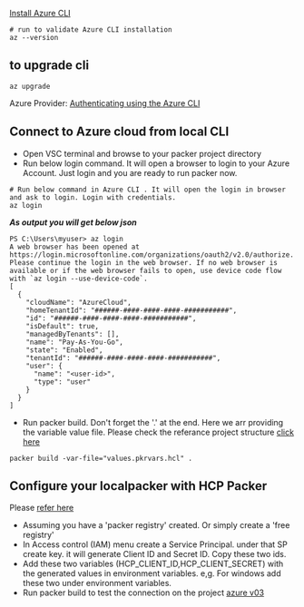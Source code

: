 [Install Azure CLI](https://learn.microsoft.com/en-us/cli/azure/install-azure-cli)

```
# run to validate Azure CLI installation
az --version
```

## to upgrade cli 
```
az upgrade
```

Azure Provider: [Authenticating using the Azure CLI](https://registry.terraform.io/providers/hashicorp/azurerm/latest/docs/guides/azure_cli)

## Connect to Azure cloud from local CLI
- Open VSC terminal and browse to your packer project directory
- Run below login command. It will open a browser to login to your Azure Account. Just login and you are ready to run packer now. 
```
# Run below command in Azure CLI . It will open the login in browser and ask to login. Login with credentials. 
az login
```

***As output you will get below json***
```
PS C:\Users\myuser> az login
A web browser has been opened at https://login.microsoftonline.com/organizations/oauth2/v2.0/authorize. Please continue the login in the web browser. If no web browser is available or if the web browser fails to open, use device code flow with `az login --use-device-code`.
[
  {
    "cloudName": "AzureCloud",
    "homeTenantId": "######-####-####-####-###########",
    "id": "######-####-####-####-###########",
    "isDefault": true,
    "managedByTenants": [],
    "name": "Pay-As-You-Go",
    "state": "Enabled",
    "tenantId": "######-####-####-####-###########",
    "user": {
      "name": "<user-id>",
      "type": "user"
    }
  }
]
```

- Run packer build. Don't forget the '.' at the end. Here we arr providing the variable value file. Please check the referance project structure [click here](https://github.com/e2eSolutionArchitect/hashicorp-packer/tree/main/golden-images/azure/az-pkr-v01)
```
packer build -var-file="values.pkrvars.hcl" .
```

## Configure your localpacker with HCP Packer 
Please [refer here](https://developer.hashicorp.com/packer/tutorials/hcp-get-started/hcp-push-image-metadata)
- Assuming you have a 'packer registry' created. Or simply create a 'free registry'
- In Access control (IAM) menu create a Service Principal. under that SP create key. it will generate Client ID and Secret ID. Copy these two ids. 
- Add these two variables (HCP_CLIENT_ID,HCP_CLIENT_SECRET) with the generated values in environment variables. e,g. For windows add these two under environment variables. 
- Run packer build to test the connection on the project [azure v03](https://github.com/e2eSolutionArchitect/hashicorp-packer/tree/main/golden-images/azure/az-pkr-v03)
